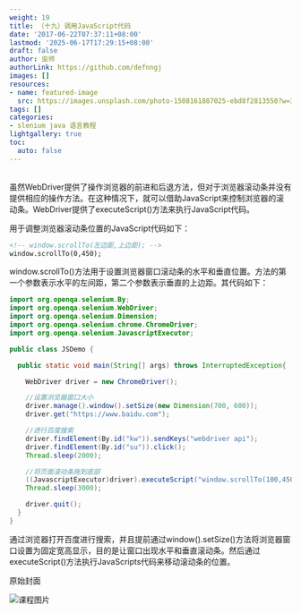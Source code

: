 ```yaml
---
weight: 19
title: （十九）调用JavaScript代码
date: '2017-06-22T07:37:11+08:00'
lastmod: '2025-06-17T17:29:15+08:00'
draft: false
author: 虫师
authorLink: https://github.com/defnngj
images: []
resources:
- name: featured-image
  src: https://images.unsplash.com/photo-1508161887025-ebd8f2813550?w=300
tags: []
categories:
- slenium java 语言教程
lightgallery: true
toc:
  auto: false
---
```




<br>
虽然WebDriver提供了操作浏览器的前进和后退方法，但对于浏览器滚动条并没有提供相应的操作方法。在这种情况下，就可以借助JavaScript来控制浏览器的滚动条。WebDriver提供了executeScript()方法来执行JavaScript代码。

用于调整浏览器滚动条位置的JavaScript代码如下：

```html
<!-- window.scrollTo(左边距,上边距); -->
window.scrollTo(0,450);
```

window.scrollTo()方法用于设置浏览器窗口滚动条的水平和垂直位置。方法的第一个参数表示水平的左间距，第二个参数表示垂直的上边距。其代码如下：

```java
import org.openqa.selenium.By;
import org.openqa.selenium.WebDriver;
import org.openqa.selenium.Dimension;
import org.openqa.selenium.chrome.ChromeDriver;
import org.openqa.selenium.JavascriptExecutor;

public class JSDemo {

  public static void main(String[] args) throws InterruptedException{

    WebDriver driver = new ChromeDriver();

    //设置浏览器窗口大小
    driver.manage().window().setSize(new Dimension(700, 600));
    driver.get("https://www.baidu.com");

    //进行百度搜索
    driver.findElement(By.id("kw")).sendKeys("webdriver api");
    driver.findElement(By.id("su")).click();
    Thread.sleep(2000);

    //将页面滚动条拖到底部
    ((JavascriptExecutor)driver).executeScript("window.scrollTo(100,450);");
    Thread.sleep(3000);

    driver.quit();
  }
}

```
通过浏览器打开百度进行搜索，并且提前通过window().setSize()方法将浏览器窗口设置为固定宽高显示，目的是让窗口出现水平和垂直滚动条。然后通过executeScript()方法执行JavaScripts代码来移动滚动条的位置。




原始封面

![课程图片](https://images.unsplash.com/photo-1508161887025-ebd8f2813550?w=300)

